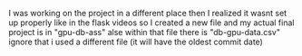 I was working on the project in a different place then I realized it wasnt set up properly like in the flask videos so I created a new file and my actual final project is in "gpu-db-ass"
alse within that file there is "db-gpu-data.csv" ignore that i used a different file (it will have the oldest commit date)
